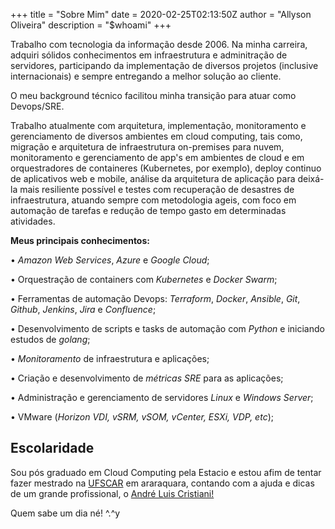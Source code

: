 +++
title = "Sobre Mim"
date = 2020-02-25T02:13:50Z
author = "Allyson Oliveira"
description = "$whoami"
+++

Trabalho com tecnologia da informação desde 2006. Na minha carreira, adquiri sólidos conhecimentos em infraestrutura e adminitração de servidores, participando da implementação de diversos projetos (inclusive internacionais) e sempre entregando a melhor solução ao cliente.

O meu background técnico facilitou minha transição para atuar como Devops/SRE.

Trabalho atualmente com arquitetura, implementação, monitoramento e gerenciamento de diversos ambientes em cloud computing, tais como, migração e arquitetura de infraestrutura on-premises para nuvem, monitoramento e gerenciamento de app's em ambientes de cloud e em orquestradores de containeres (Kubernetes, por exemplo), deploy continuo de aplicativos web e mobile, análise da arquitetura de aplicação para deixá-la mais resiliente possível e testes com recuperação de desastres de infraestrutura, atuando sempre com metodologia ageis, com foco em automação de tarefas e redução de tempo gasto em determinadas atividades.

**Meus principais conhecimentos:**

• *Amazon Web Services*, *Azure* e *Google Cloud*;

• Orquestração de containers com *Kubernetes* e *Docker Swarm*;

• Ferramentas de automação Devops: *Terraform*, *Docker*, *Ansible*, *Git*, *Github*, *Jenkins*, *Jira* e *Confluence*;

• Desenvolvimento de scripts e tasks de automação com *Python* e iniciando estudos de *golang*;

• *Monitoramento* de infraestrutura e aplicações;

• Criação e desenvolvimento de *métricas SRE* para as aplicações;

• Administração e gerenciamento de servidores *Linux* e *Windows Server*;

• VMware (*Horizon VDI, vSRM, vSOM, vCenter, ESXi, VDP, etc*); 


## Escolaridade

Sou pós graduado em Cloud Computing pela Estacio e estou afim de tentar fazer mestrado na [UFSCAR](http://www.propg.ufscar.br/pt-br/pos-na-ufscar/programas) em araraquara, contando com a ajuda e dicas de um grande profissional, o [André Luis Cristiani!](https://www.linkedin.com/in/andr%C3%A9-luis-cristiani-163245a1/)

Quem sabe um dia né! ^.^y